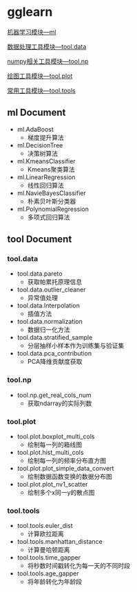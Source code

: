 # gglearn

<a href="#ml">机器学习模块—ml</a>

<a href="#tool_data">数据处理工具模块—tool.data</a>

<a href="#tool_np">numpy相关工具模块—tool.np</a>

<a href="#tool_plot">绘图工具模块—tool.plot</a>

<a href="#tool_tools">常用工具模块—tool.tools</a>



## ml Document

<a name = "ml"></a>

* ml.AdaBoost
  * 梯度提升算法
* ml.DecisionTree
  * 决策树算法
* ml.KmeansClassifier
  * Kmeans聚类算法
* ml.LinearRegression
  * 线性回归算法
* ml.NavieBayesClassifier
  * 朴素贝叶斯分类器
* ml.PolynomialRegression
  * 多项式回归算法

## tool Document

<a name = "tool_data"></a>

### tool.data

* tool.data.pareto
  * 获取帕累托原理信息
* tool.data.outlier_cleaner
  * 异常值处理
* tool.data.Interpolation
  * 插值方法
* tool.data.normalization
  * 数据归一化方法
* tool.data.stratified_sample
  * 分层抽样小样本作为训练集与验证集
* tool.data.pca_contribution
  * PCA降维贡献度获取

<a name = "tool_np"></a>

### tool.np

* tool.np.get_real_cols_num
  * 获取ndarray的实际列数

<a name = "tool_plot"></a>

### tool.plot

* tool.plot.boxplot_multi_cols
  * 绘制每一列的箱线图
* tool.plot.hist_multi_cols
  * 绘制每一列的频率分布直方图
* tool.plot.plot_simple_data_convert
  * 绘制数据函数变换的数据分布图
* tool.plot.plot_nv1_scatter
  * 绘制多个x同一y的散点图

<a name = "tool_tools"></a>

### tool.tools

* tool.tools.euler_dist
  * 计算欧拉距离
* tool.tools.manhattan_distance
  * 计算曼哈顿距离
* tool.tools.time_gapper
  * 将秒数时间戳转化为每一天的不同时段
* tool.tools.age_gapper
  * 将年龄转化为年龄段





